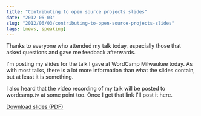 ```yaml
---
title: "Contributing to open source projects slides"
date: "2012-06-03"
slug: "2012/06/03/contributing-to-open-source-projects-slides"
tags: [news, speaking]
---
```

Thanks to everyone who attended my talk today, especially those that asked questions and gave me feedback afterwards.

I'm posting my slides for the talk I gave at WordCamp Milwaukee today. As with most talks, there is a lot more information than what the slides contain, but at least it is something.
<!-- more -->
I also heard that the video recording of my talk will be posted to wordcamp.tv at some point too. Once I get that link I'll post it here.

[Download slides (PDF)](https://speakerdeck.com/jclermont/contributing-to-open-source)
